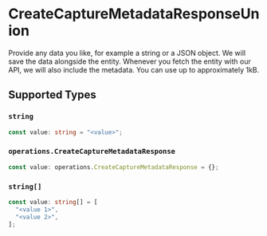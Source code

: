 # CreateCaptureMetadataResponseUnion

Provide any data you like, for example a string or a JSON object. We will save the data alongside the entity. Whenever you fetch the entity with our API, we will also include the metadata. You can use up to approximately 1kB.


## Supported Types

### `string`

```typescript
const value: string = "<value>";
```

### `operations.CreateCaptureMetadataResponse`

```typescript
const value: operations.CreateCaptureMetadataResponse = {};
```

### `string[]`

```typescript
const value: string[] = [
  "<value 1>",
  "<value 2>",
];
```

